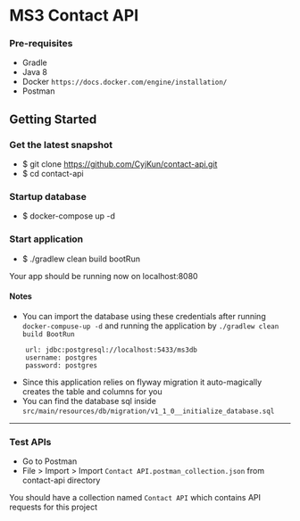 # MS3 Contact API
### Pre-requisites
- Gradle
- Java 8
- Docker `https://docs.docker.com/engine/installation/`
- Postman

## Getting Started
### Get the latest snapshot
- $ git clone https://github.com/CyjKun/contact-api.git
- $ cd contact-api

### Startup database
- $ docker-compose up -d

### Start application
- $ ./gradlew clean build bootRun

Your app should be running now on localhost:8080

#### Notes
- You can import the database using these credentials after running `docker-compuse-up -d` and running the application by `./gradlew clean build BootRun` 
```
    url: jdbc:postgresql://localhost:5433/ms3db
    username: postgres
    password: postgres
```
- Since this application relies on flyway migration it auto-magically creates the table and columns for you
- You can find the database sql inside `src/main/resources/db/migration/v1_1_0__initialize_database.sql`
---
### Test APIs
- Go to Postman
- File > Import > Import `Contact API.postman_collection.json` from contact-api directory

You should have a collection named `Contact API` which contains API requests for this project
